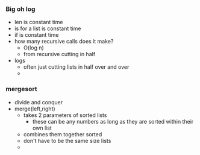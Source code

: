 ### Big oh log
- len is constant time
- is for a list is constant time
- if is constant time
- how many recursive calls does it make?
	- O(log n)
	- from recursive cutting in half
- logs
	- often just cutting lists in half over and over
	-  

### mergesort 
- divide and conquer 
- merge(left,right)
	- takes 2 parameters of sorted lists
		- these can be any numbers as long as they are sorted within their own list
	- combines them together sorted 
	- don't have to be the same size lists 
	- 